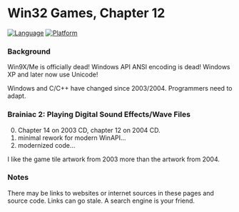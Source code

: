 # Win32 Games, Chapter 12
[![Language](https://img.shields.io/badge/Language%20-C++-blue.svg)](https://github.com/GeorgePimpleton/Win32-games/)
[![Platform](https://img.shields.io/badge/Platform%20-Win32-blue.svg)](https://github.com/GeorgePimpleton/Win32-games/)
### Background
Win9X/Me is officially dead!  Windows API ANSI encoding is dead!  Windows XP and later now use Unicode!

Windows and C/C++ have changed since 2003/2004.  Programmers need to adapt.

### Brainiac 2: Playing Digital Sound Effects/Wave Files
0. Chapter 14 on 2003 CD, chapter 12 on 2004 CD.
1. minimal rework for modern WinAPI...
2. modernized code...

I like the game tile artwork from 2003 more than the artwork from 2004.

### Notes
There may be links to websites or internet sources in these pages and source code. Links can go stale. A search engine is your friend.
